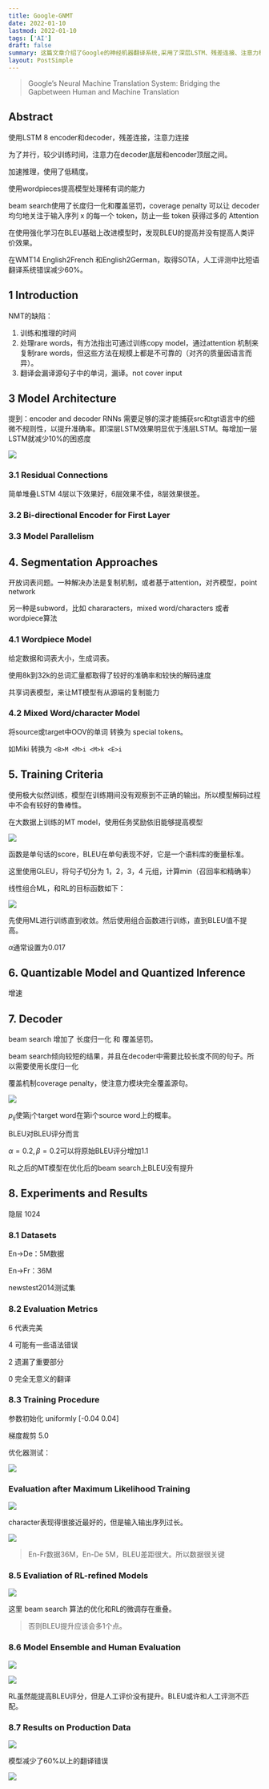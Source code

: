 ```yaml
---
title: Google-GNMT
date: 2022-01-10
lastmod: 2022-01-10
tags: ['AI']
draft: false
summary: 这篇文章介绍了Google的神经机器翻译系统,采用了深层LSTM、残差连接、注意力机制等技术来提高翻译质量。系统使用wordpiece模型来处理稀有词,并通过强化学习、beam search优化等方法进一步改进性能。在WMT14英法和英德翻译任务上取得了最佳结果,人工评测中比短语翻译系统错误减少60%。
layout: PostSimple
---
```


> Google’s Neural Machine Translation System: Bridging the Gapbetween Human and Machine Translation

## Abstract

使用LSTM 8 encoder和decoder，残差连接，注意力连接

为了并行，较少训练时间，注意力在decoder底层和encoder顶层之间。

加速推理，使用了低精度。

使用wordpieces提高模型处理稀有词的能力

beam search使用了长度归一化和覆盖惩罚，coverage penalty 可以让 decoder 均匀地关注于输入序列 x 的每一个 token，防止一些 token 获得过多的 Attention

在使用强化学习在BLEU基础上改进模型时，发现BLEU的提高并没有提高人类评价效果。

在WMT14 English2French 和English2German，取得SOTA，人工评测中比短语翻译系统错误减少60%。

## 1 Introduction

NMT的缺陷：

1. 训练和推理的时间
2. 处理rare words，有方法指出可通过训练copy model，通过attention 机制来复制rare words，但这些方法在规模上都是不可靠的（对齐的质量因语言而异）。
3. 翻译会漏译源句子中的单词，漏译。not cover input

## 3 Model Architecture

提到：encoder and decoder RNNs 需要足够的深才能捕获src和tgt语言中的细微不规则性，以提升准确率。即深层LSTM效果明显优于浅层LSTM。每增加一层LSTM就减少10%的困惑度

![](https://tz-1256822507.cos.ap-hongkong.myqcloud.com/typora/2022-01-2040603506.png)

### 3.1 Residual Connections

简单堆叠LSTM 4层以下效果好，6层效果不佳，8层效果很差。

### 3.2 Bi-directional Encoder for First Layer

### 3.3 Model Parallelism

## 4. Segmentation Approaches

开放词表问题。一种解决办法是复制机制，或者基于attention，对齐模型，point network

另一种是subword，比如 chararacters，mixed word/characters 或者 wordpiece算法

### 4.1 Wordpiece Model

给定数据和词表大小，生成词表。

使用8k到32k的总词汇量都取得了较好的准确率和较快的解码速度

共享词表模型，来让MT模型有从源端的复制能力

### 4.2 Mixed Word/character Model

将source或target中OOV的单词 转换为 special tokens。

如Miki 转换为 `<B>M <M>i <M>k <E>i`

## 5. Training Criteria

使用极大似然训练，模型在训练期间没有观察到不正确的输出。所以模型解码过程中不会有较好的鲁棒性。

在大数据上训练的MT model，使用任务奖励依旧能够提高模型

![](https://tz-1256822507.cos.ap-hongkong.myqcloud.com/typora/2022-01-1441896782.png)

函数是单句话的score，BLEU在单句表现不好，它是一个语料库的衡量标准。

这里使用GLEU，将句子切分为 1，2，3，4 元组，计算min（召回率和精确率）

线性组合ML，和RL的目标函数如下：

![](https://tz-1256822507.cos.ap-hongkong.myqcloud.com/typora/2022-01-3523324821.png)

先使用ML进行训练直到收敛。然后使用组合函数进行训练，直到BLEU值不提高。

$\alpha$通常设置为0.017

## 6. Quantizable Model and Quantized Inference

增速

## 7. Decoder

beam search 增加了 长度归一化 和 覆盖惩罚。

beam search倾向较短的结果，并且在decoder中需要比较长度不同的句子。所以需要使用长度归一化

覆盖机制coverage penalty，使注意力模块完全覆盖源句。

![](https://tz-1256822507.cos.ap-hongkong.myqcloud.com/typora/2022-01-432906896.png)

$p_{ij}$使第j个target word在第i个source word上的概率。

BLEU对BLEU评分而言

$\alpha=0.2,\beta=0.2$可以将原始BLEU评分增加1.1

RL之后的MT模型在优化后的beam search上BLEU没有提升

## 8. Experiments and Results

隐层 1024

### 8.1 Datasets

En->De：5M数据

En->Fr：36M

newstest2014测试集

### 8.2 Evaluation Metrics

6 代表完美

4 可能有一些语法错误

2 遗漏了重要部分

0 完全无意义的翻译

### 8.3 Training Procedure

参数初始化 uniformly [-0.04 0.04]

梯度裁剪 5.0

优化器测试：

![](https://tz-1256822507.cos.ap-hongkong.myqcloud.com/typora/2022-01-3400925543.png)

### Evaluation after Maximum Likelihood Training

![](https://tz-1256822507.cos.ap-hongkong.myqcloud.com/typora/2022-01-2089096161.png)

character表现得很接近最好的，但是输入输出序列过长。

![](https://tz-1256822507.cos.ap-hongkong.myqcloud.com/typora/2022-01-743006499.png)

> En-Fr数据36M，En-De 5M，BLEU差距很大。所以数据很关键

### 8.5 Evaliation of RL-refined Models

![](https://tz-1256822507.cos.ap-hongkong.myqcloud.com/typora/2022-01-3611738785.png)

这里 beam search 算法的优化和RL的微调存在重叠。

> 否则BLEU提升应该会多1个点。

### 8.6 Model Ensemble and Human Evaluation

![](https://tz-1256822507.cos.ap-hongkong.myqcloud.com/typora/2022-01-2358030418.png)

![](https://tz-1256822507.cos.ap-hongkong.myqcloud.com/typora/2022-01-3919698929.png)

RL虽然能提高BLEU评分，但是人工评价没有提升。BLEU或许和人工评测不匹配。

### 8.7 Results on Production Data

![](https://tz-1256822507.cos.ap-hongkong.myqcloud.com/typora/2022-01-9662961.png)

模型减少了60%以上的翻译错误

![](https://tz-1256822507.cos.ap-hongkong.myqcloud.com/typora/2022-01-1136068316.png)

